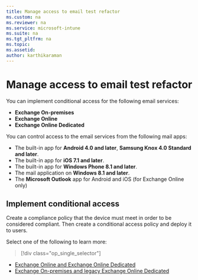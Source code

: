 ```yaml
---
title: Manage access to email test refactor
ms.custom: na
ms.reviewer: na
ms.service: microsoft-intune
ms.suite: na
ms.tgt_pltfrm: na
ms.topic:
ms.assetid:
author: karthikaraman
---
```

# Manage access to email test refactor
You can implement conditional access for the following email services:
- **Exchange On-premises**
- **Exchange Online**
- **Exchange Online Dedicated**

You can control access to the email services from the following mail apps:

- The built-in app for **Android 4.0 and later**, **Samsung Knox 4.0 Standard and later**.
- The built-in app for **iOS 7.1 and later**.
- The built-in app for **Windows Phone 8.1 and later**.
- The mail application on **Windows 8.1 and later**.
- The **Microsoft Outlook** app for Android and iOS (for Exchange Online only)

## Implement conditional access
Create a compliance policy that the device must meet in order to be considered compliant.
Then create a conditional access policy and deploy it to users.

Select one of the following to learn more:
> [!div class="op_single_selector"]
- [Exchange Online and Exchange Online Dedicated](Manage-access-to-exchange-online-test-refactor)
- [Exchange On-premises and legacy Exchange Online Dedicated](Manage-access-to-exchange-on-premises-test-refactor)
